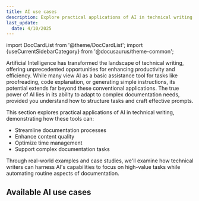 ```yaml
---
title: AI use cases
description: Explore practical applications of AI in technical writing and documentation
last_update: 
  date: 4/10/2025
---
```


import DocCardList from '@theme/DocCardList';
import {useCurrentSidebarCategory} from '@docusaurus/theme-common';

Artificial Intelligence has transformed the landscape of technical writing, offering unprecedented opportunities for enhancing productivity and efficiency. While many view AI as a basic assistance tool for tasks like proofreading, code explanation, or generating simple instructions, its potential extends far beyond these conventional applications. The true power of AI lies in its ability to adapt to complex documentation needs, provided you understand how to structure tasks and craft effective prompts.

This section explores practical applications of AI in technical writing, demonstrating how these tools can:
- Streamline documentation processes
- Enhance content quality
- Optimize time management
- Support complex documentation tasks

Through real-world examples and case studies, we'll examine how technical writers can harness AI's capabilities to focus on high-value tasks while automating routine aspects of documentation.

## Available AI use cases

<DocCardList items={useCurrentSidebarCategory().items} />